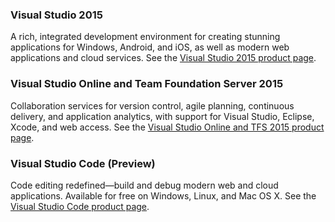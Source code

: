 <properties
    pageTitle="Product Family"
    description="The latest releases in the Visual Studio family of products continue to invest in core capabilities that empower developers and teams who are building for Web, desktop, mobile, and cloud applications"
    slug="productfamily"
    order="100"    
    keywords="visual studio, team foundation server, visual studio online, vs2015, vs, visualstudio, tfs, vso"
/>


### **Visual Studio 2015**

A rich, integrated development environment for creating stunning applications for Windows, Android, and iOS, as well as modern web applications and cloud services. See the [Visual Studio 2015 product page](vs2015).

### **Visual Studio Online** and **Team Foundation Server 2015**

Collaboration services for version control, agile planning, continuous delivery, and application analytics, with support for Visual Studio, Eclipse, Xcode, and web access. See the [Visual Studio Online and TFS 2015 product page](vsotfs2015).


### **Visual Studio Code (Preview)**

Code editing redefined—build and debug modern web and cloud applications. Available for free on Windows, Linux, and Mac OS X. See the [Visual Studio Code product page](vscode).
